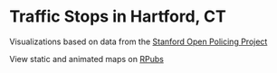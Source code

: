 # Traffic Stops in Hartford, CT
Visualizations based on data from the [Stanford Open Policing Project](https://openpolicing.stanford.edu/data)

View static and animated maps on [RPubs](http://rpubs.com/shivi-a/hartford_police_stops)
